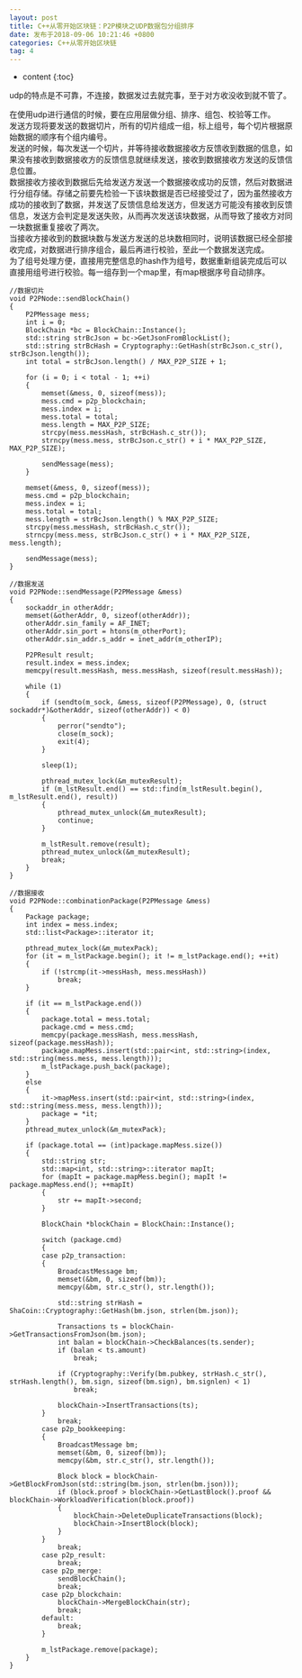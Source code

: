 ```yaml
---
layout: post
title: C++从零开始区块链：P2P模块之UDP数据包分组排序
date: 发布于2018-09-06 10:21:46 +0800
categories: C++从零开始区块链
tag: 4
---
```


* content
{:toc}

udp的特点是不可靠，不连接，数据发过去就完事，至于对方收没收到就不管了。  
<!-- more -->

在使用udp进行通信的时候，要在应用层做分组、排序、组包、校验等工作。  
发送方现将要发送的数据切片，所有的切片组成一组，标上组号，每个切片根据原始数据的顺序有个组内编号。  
发送的时候，每次发送一个切片，并等待接收数据接收方反馈收到数据的信息，如果没有接收到数据接收方的反馈信息就继续发送，接收到数据接收方发送的反馈信息位置。  
数据接收方接收到数据后先给发送方发送一个数据接收成功的反馈，然后对数据进行分组存储。存储之前要先检验一下该块数据是否已经接受过了，因为虽然接收方成功的接收到了数据，并发送了反馈信息给发送方，但发送方可能没有接收到反馈信息，发送方会判定是发送失败，从而再次发送该块数据，从而导致了接收方对同一块数据重复接收了两次。  
当接收方接收到的数据块数与发送方发送的总块数相同时，说明该数据已经全部接收完成，对数据进行排序组合，最后再进行校验，至此一个数据发送完成。  
为了组号处理方便，直接用完整信息的hash作为组号，数据重新组装完成后可以直接用组号进行校验。每一组存到一个map里，有map根据序号自动排序。

    
    
    //数据切片
    void P2PNode::sendBlockChain()
    {
        P2PMessage mess;
        int i = 0;
        BlockChain *bc = BlockChain::Instance();
        std::string strBcJson = bc->GetJsonFromBlockList();
        std::string strBcHash = Cryptography::GetHash(strBcJson.c_str(), strBcJson.length());
        int total = strBcJson.length() / MAX_P2P_SIZE + 1;
    
        for (i = 0; i < total - 1; ++i)
        {
            memset(&mess, 0, sizeof(mess));
            mess.cmd = p2p_blockchain;
            mess.index = i;
            mess.total = total;
            mess.length = MAX_P2P_SIZE;
            strcpy(mess.messHash, strBcHash.c_str());
            strncpy(mess.mess, strBcJson.c_str() + i * MAX_P2P_SIZE, MAX_P2P_SIZE);
    
            sendMessage(mess);
        }
    
        memset(&mess, 0, sizeof(mess));
        mess.cmd = p2p_blockchain;
        mess.index = i;
        mess.total = total;
        mess.length = strBcJson.length() % MAX_P2P_SIZE;
        strcpy(mess.messHash, strBcHash.c_str());
        strncpy(mess.mess, strBcJson.c_str() + i * MAX_P2P_SIZE, mess.length);
    
        sendMessage(mess);
    }
    
    //数据发送
    void P2PNode::sendMessage(P2PMessage &mess)
    {
        sockaddr_in otherAddr;
        memset(&otherAddr, 0, sizeof(otherAddr));
        otherAddr.sin_family = AF_INET;
        otherAddr.sin_port = htons(m_otherPort);
        otherAddr.sin_addr.s_addr = inet_addr(m_otherIP);
    
        P2PResult result;
        result.index = mess.index;
        memcpy(result.messHash, mess.messHash, sizeof(result.messHash));
    
        while (1)
        {
            if (sendto(m_sock, &mess, sizeof(P2PMessage), 0, (struct sockaddr*)&otherAddr, sizeof(otherAddr)) < 0)
            {
                perror("sendto");
                close(m_sock);
                exit(4);
            }
    
            sleep(1);
    
            pthread_mutex_lock(&m_mutexResult);
            if (m_lstResult.end() == std::find(m_lstResult.begin(), m_lstResult.end(), result))
            {
                pthread_mutex_unlock(&m_mutexResult);
                continue;
            }
    
            m_lstResult.remove(result);
            pthread_mutex_unlock(&m_mutexResult);
            break;
        }
    }
    
    //数据接收
    void P2PNode::combinationPackage(P2PMessage &mess)
    {
        Package package;
        int index = mess.index;
        std::list<Package>::iterator it;
    
        pthread_mutex_lock(&m_mutexPack);
        for (it = m_lstPackage.begin(); it != m_lstPackage.end(); ++it)
        {
            if (!strcmp(it->messHash, mess.messHash))
                break;
        }
    
        if (it == m_lstPackage.end())
        {
            package.total = mess.total;
            package.cmd = mess.cmd;
            memcpy(package.messHash, mess.messHash, sizeof(package.messHash));
            package.mapMess.insert(std::pair<int, std::string>(index, std::string(mess.mess, mess.length)));
            m_lstPackage.push_back(package);
        }
        else
        {
            it->mapMess.insert(std::pair<int, std::string>(index, std::string(mess.mess, mess.length)));
            package = *it;
        }
        pthread_mutex_unlock(&m_mutexPack);
    
        if (package.total == (int)package.mapMess.size())
        {
            std::string str;
            std::map<int, std::string>::iterator mapIt;
            for (mapIt = package.mapMess.begin(); mapIt != package.mapMess.end(); ++mapIt)
            {
                str += mapIt->second;
            }
    
            BlockChain *blockChain = BlockChain::Instance();
    
            switch (package.cmd)
            {
            case p2p_transaction:
            {
                BroadcastMessage bm;
                memset(&bm, 0, sizeof(bm));
                memcpy(&bm, str.c_str(), str.length());
    
                std::string strHash = ShaCoin::Cryptography::GetHash(bm.json, strlen(bm.json));
    
                Transactions ts = blockChain->GetTransactionsFromJson(bm.json);
                int balan = blockChain->CheckBalances(ts.sender);
                if (balan < ts.amount)
                    break;
    
                if (Cryptography::Verify(bm.pubkey, strHash.c_str(), strHash.length(), bm.sign, sizeof(bm.sign), bm.signlen) < 1)
                    break;
    
                blockChain->InsertTransactions(ts);
            }
                break;
            case p2p_bookkeeping:
            {
                BroadcastMessage bm;
                memset(&bm, 0, sizeof(bm));
                memcpy(&bm, str.c_str(), str.length());
    
                Block block = blockChain->GetBlockFromJson(std::string(bm.json, strlen(bm.json)));
                if (block.proof > blockChain->GetLastBlock().proof && blockChain->WorkloadVerification(block.proof))
                {
                    blockChain->DeleteDuplicateTransactions(block);
                    blockChain->InsertBlock(block);
                }
            }
                break;
            case p2p_result:
                break;
            case p2p_merge:
                sendBlockChain();
                break;
            case p2p_blockchain:
                blockChain->MergeBlockChain(str);
                break;
            default:
                break;
            }
    
            m_lstPackage.remove(package);
        }
    }

